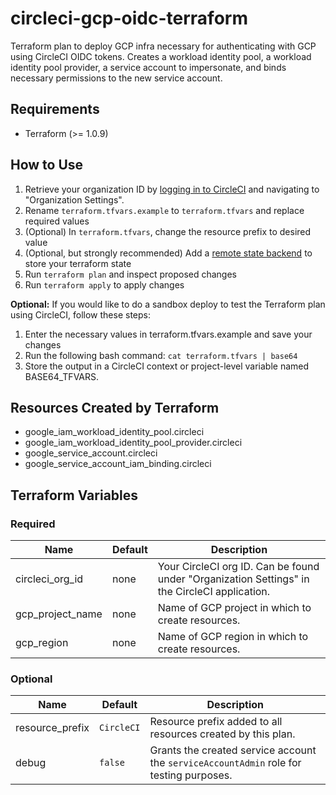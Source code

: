 # circleci-gcp-oidc-terraform
Terraform plan to deploy GCP infra necessary for authenticating with GCP using CircleCI OIDC tokens.  Creates a workload identity pool, a workload identity pool provider, a service account to impersonate, and binds necessary permissions to the new service account.

## Requirements

- Terraform (>= 1.0.9)

## How to Use

1. Retrieve your organization ID by [logging in to CircleCI](https://app.circleci.com/) and navigating to "Organization Settings".
2. Rename `terraform.tfvars.example` to `terraform.tfvars` and replace required values
3. (Optional) In `terraform.tfvars`, change the resource prefix to desired value
4. (Optional, but strongly recommended) Add a [remote state backend](https://www.terraform.io/docs/language/settings/backends/index.html) to store your terraform state
5. Run `terraform plan` and inspect proposed changes
6. Run `terraform apply` to apply changes

**Optional:** If you would like to do a sandbox deploy to test the Terraform plan using CircleCI, follow these steps:

1. Enter the necessary values in terraform.tfvars.example and save your changes
2. Run the following bash command: `cat terraform.tfvars | base64`
3. Store the output in a CircleCI context or project-level variable named BASE64_TFVARS.


## Resources Created by Terraform

- google_iam_workload_identity_pool.circleci
- google_iam_workload_identity_pool_provider.circleci
- google_service_account.circleci
- google_service_account_iam_binding.circleci

## Terraform Variables

### Required 

| Name | Default | Description|
|------|---------|------------|
|circleci_org_id|none|Your CircleCI org ID.  Can be found under "Organization Settings" in the CircleCI application.|
|gcp_project_name|none|Name of GCP project in which to create resources.|
|gcp_region|none|Name of GCP region in which to create resources.|


### Optional

| Name | Default | Description|
|------|---------|------------|
|resource_prefix|`CircleCI`|Resource prefix added to all resources created by this plan.|
|debug|`false`|Grants the created service account the `serviceAccountAdmin` role for testing purposes.|
